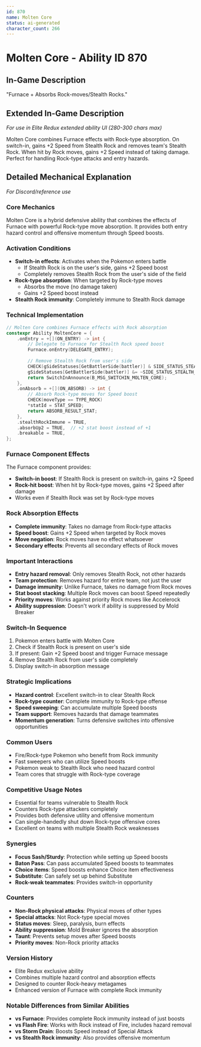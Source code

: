 ```yaml
---
id: 870
name: Molten Core
status: ai-generated
character_count: 266
---
```


# Molten Core - Ability ID 870

## In-Game Description
"Furnace + Absorbs Rock-moves/Stealth Rocks."

## Extended In-Game Description
*For use in Elite Redux extended ability UI (280-300 chars max)*

Molten Core combines Furnace effects with Rock-type absorption. On switch-in, gains +2 Speed from Stealth Rock and removes team's Stealth Rock. When hit by Rock moves, gains +2 Speed instead of taking damage. Perfect for handling Rock-type attacks and entry hazards.

## Detailed Mechanical Explanation
*For Discord/reference use*

### Core Mechanics
Molten Core is a hybrid defensive ability that combines the effects of Furnace with powerful Rock-type move absorption. It provides both entry hazard control and offensive momentum through Speed boosts.

### Activation Conditions
- **Switch-in effects**: Activates when the Pokemon enters battle
  - If Stealth Rock is on the user's side, gains +2 Speed boost
  - Completely removes Stealth Rock from the user's side of the field
- **Rock-type absorption**: When targeted by Rock-type moves
  - Absorbs the move (no damage taken)
  - Gains +2 Speed boost instead
- **Stealth Rock immunity**: Completely immune to Stealth Rock damage

### Technical Implementation
```c
// Molten Core combines Furnace effects with Rock absorption
constexpr Ability MoltenCore = {
    .onEntry = +[](ON_ENTRY) -> int {
        // Delegate to Furnace for Stealth Rock speed boost
        Furnace.onEntry(DELEGATE_ENTRY);
        
        // Remove Stealth Rock from user's side
        CHECK(gSideStatuses[GetBattlerSide(battler)] & SIDE_STATUS_STEALTH_ROCK)
        gSideStatuses[GetBattlerSide(battler)] &= ~SIDE_STATUS_STEALTH_ROCK;
        return SwitchInAnnounce(B_MSG_SWITCHIN_MOLTEN_CORE);
    },
    .onAbsorb = +[](ON_ABSORB) -> int {
        // Absorb Rock-type moves for Speed boost
        CHECK(moveType == TYPE_ROCK)
        *statId = STAT_SPEED;
        return ABSORB_RESULT_STAT;
    },
    .stealthRockImmune = TRUE,
    .absorbUp2 = TRUE,  // +2 stat boost instead of +1
    .breakable = TRUE,
};
```

### Furnace Component Effects
The Furnace component provides:
- **Switch-in boost**: If Stealth Rock is present on switch-in, gains +2 Speed
- **Rock-hit boost**: When hit by Rock-type moves, gains +2 Speed after damage
- Works even if Stealth Rock was set by Rock-type moves

### Rock Absorption Effects
- **Complete immunity**: Takes no damage from Rock-type attacks
- **Speed boost**: Gains +2 Speed when targeted by Rock moves
- **Move negation**: Rock moves have no effect whatsoever
- **Secondary effects**: Prevents all secondary effects of Rock moves

### Important Interactions
- **Entry hazard removal**: Only removes Stealth Rock, not other hazards
- **Team protection**: Removes hazard for entire team, not just the user
- **Damage immunity**: Unlike Furnace, takes no damage from Rock moves
- **Stat boost stacking**: Multiple Rock moves can boost Speed repeatedly
- **Priority moves**: Works against priority Rock moves like Accelerock
- **Ability suppression**: Doesn't work if ability is suppressed by Mold Breaker

### Switch-In Sequence
1. Pokemon enters battle with Molten Core
2. Check if Stealth Rock is present on user's side
3. If present: Gain +2 Speed boost and trigger Furnace message
4. Remove Stealth Rock from user's side completely
5. Display switch-in absorption message

### Strategic Implications
- **Hazard control**: Excellent switch-in to clear Stealth Rock
- **Rock-type counter**: Complete immunity to Rock-type offense
- **Speed sweeping**: Can accumulate multiple Speed boosts
- **Team support**: Removes hazards that damage teammates
- **Momentum generation**: Turns defensive switches into offensive opportunities

### Common Users
- Fire/Rock-type Pokemon who benefit from Rock immunity
- Fast sweepers who can utilize Speed boosts
- Pokemon weak to Stealth Rock who need hazard control
- Team cores that struggle with Rock-type coverage

### Competitive Usage Notes
- Essential for teams vulnerable to Stealth Rock
- Counters Rock-type attackers completely
- Provides both defensive utility and offensive momentum
- Can single-handedly shut down Rock-type offensive cores
- Excellent on teams with multiple Stealth Rock weaknesses

### Synergies
- **Focus Sash/Sturdy**: Protection while setting up Speed boosts
- **Baton Pass**: Can pass accumulated Speed boosts to teammates
- **Choice items**: Speed boosts enhance Choice item effectiveness
- **Substitute**: Can safely set up behind Substitute
- **Rock-weak teammates**: Provides switch-in opportunity

### Counters
- **Non-Rock physical attacks**: Physical moves of other types
- **Special attacks**: Not Rock-type special moves
- **Status moves**: Sleep, paralysis, burn effects
- **Ability suppression**: Mold Breaker ignores the absorption
- **Taunt**: Prevents setup moves after Speed boosts
- **Priority moves**: Non-Rock priority attacks

### Version History
- Elite Redux exclusive ability
- Combines multiple hazard control and absorption effects
- Designed to counter Rock-heavy metagames
- Enhanced version of Furnace with complete Rock immunity

### Notable Differences from Similar Abilities
- **vs Furnace**: Provides complete Rock immunity instead of just boosts
- **vs Flash Fire**: Works with Rock instead of Fire, includes hazard removal
- **vs Storm Drain**: Boosts Speed instead of Special Attack
- **vs Stealth Rock immunity**: Also provides offensive momentum